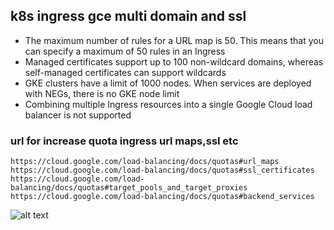 ## k8s ingress gce multi domain and ssl
- The maximum number of rules for a URL map is 50. This means that you can specify a maximum of 50 rules in an Ingress
- Managed certificates support up to 100 non-wildcard domains, whereas self-managed certificates can support wildcards
- GKE clusters have a limit of 1000 nodes. When services are deployed with NEGs, there is no GKE node limit
- Combining multiple Ingress resources into a single Google Cloud load balancer is not supported

### url for increase quota ingress url maps,ssl etc
```
https://cloud.google.com/load-balancing/docs/quotas#url_maps
https://cloud.google.com/load-balancing/docs/quotas#ssl_certificates
https://cloud.google.com/load-balancing/docs/quotas#target_pools_and_target_proxies
https://cloud.google.com/load-balancing/docs/quotas#backend_services
```

![alt text](https://miro.medium.com/max/1400/1*KIVa4hUVZxg-8Ncabo8pdg.png)
